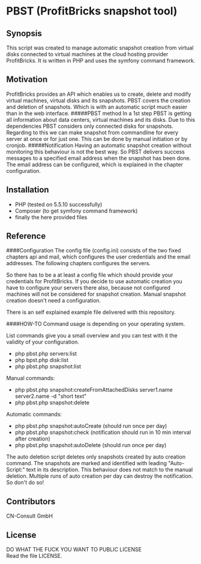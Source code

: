 PBST (ProfitBricks snapshot tool)
=================================
Synopsis
--------
This script was created to manage automatic snapshot creation from virtual disks connected to
virtual machines at the cloud hosting provider ProfitBricks. It is written in PHP and uses the
symfony command framework.

Motivation
----------------
ProfitBricks provides an API which enables us to create, delete and modify virtual machines,
virtual disks and its snapshots. PBST covers the creation and deletion of snapshots. Which is
with an automatic script much easier than in the web interface.
#####PBST method
In a 1st step PBST is getting all information about data centers, virtual machines and its disks.
Due to this dependencies PBST considers only connected disks for snapshots. Regarding to this
we can make snapshot from commandline for every server at once or for just one. This can be done
by manual initiation or by cronjob.
#####Notification
Having an automatic snapshot creation without monitoring this behaviour is not the best way.
So PBST delivers success messages to a specified email address when the snapshot has been done.
The email address can be configured, which is explained in the chapter configuration.

Installation
------------
- PHP (tested on 5.5.10 successfully)
- Composer (to get symfony command framework)
- finally the here provided files

Reference
---------
####Configuration
The config file (config.ini) consists of the two fixed chapters api and mail, which configures
the user credentials and the email addresses. The following chapters configures the servers. 

So there has to be a at least a config file which should provide your credentials for ProfitBricks.
If you decide to use automatic creation you have to configure your servers there also, because
not configured machines will not be considered for snapshot creation. Manual snapshot creation
doesn't need a configuration.

There is an self explained example file delivered with this repository.

####HOW-TO
Command usage is depending on your operating system.

List commands give you a small overview and you can test with it the validity of your configuration.
- php pbst.php servers:list
- php bpst.php disk:list
- php pbst.php snapshot:list

Manual commands:
- php pbst.php snapshot:createFromAttachedDisks server1.name server2.name -d "short text"
- php pbst.php snapshot:delete

Automatic commands:
- php pbst.php snapshot:autoCreate     (should run once per day)
- php pbst.php snapshot:check          (notification should run in 10 min interval after creation)
- php pbst.php snapshot:autoDelete     (should run once per day)

The auto deletion script deletes only snapshots created by auto creation command. The snapshots
are marked and identified with leading "Auto-Script:" text in its description. This behaviour
does not match to the manual deletion.
Multiple runs of auto creation per day can destroy the notification. So don't do so!

Contributors
------------
CN-Consult GmbH

License
-------
DO WHAT THE FUCK YOU WANT TO PUBLIC LICENSE  
Read the file LICENSE.